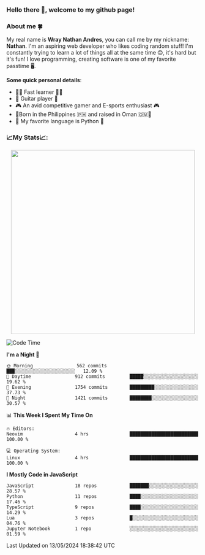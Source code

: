 ### **Hello there 👋, welcome to my github page!**

### **About me 🍀**

My real name is **Wray Nathan Andres**, you can call me by my nickname: **Nathan**. I'm an aspiring web developer who likes coding random stuff! I'm constantly trying to learn a lot of things all at the same time 😊, it's hard but it's fun! I love programming, creating software is one of my favorite passtime 🖥️.

<!-- <img src="https://pbs.twimg.com/media/FYEVH6GaAAE064l?format=jpg&name=medium" width="425" height="215" align="right" /> -->

**Some quick personal details**:

- 🚗💨 Fast learner 🚗💨
- 🎸 Guitar player 🎸
- 🎮 An avid competitive gamer and E-sports enthusiast 🎮
- 🐤Born in the Philippines 🇵🇭 and raised in Oman 🇴🇲🐤
- 🐍 My favorite language is Python 🐍

### **📈My Stats📈:**

<div style="display: flex; justify-content: center;">
    <img src="https://github-readme-stats.vercel.app/api?username=Ethea2&show_icons=true&count_private=true&theme=midnight-purple&hide_border=true" width="480"/>
    <!-- <img src="https://streak-stats.demolab.com?user=Ethea2&theme=midnight-purple&hide_border=true"/> -->
</div>

<!-- ### **⏲️This week I spent my time on⏲️:** -->
<!---->
<!-- ![Ethea's Waka Stats](https://github-readme-stats.vercel.app/api/wakatime?username=Ethea2&theme=midnight-purple&count_private=true&layout=compact) -->

<!--START_SECTION:waka-->
![Code Time](http://img.shields.io/badge/Code%20Time-568%20hrs%2044%20mins-blue)

**I'm a Night 🦉** 

```text
🌞 Morning                562 commits         ███░░░░░░░░░░░░░░░░░░░░░░   12.09 % 
🌆 Daytime                912 commits         █████░░░░░░░░░░░░░░░░░░░░   19.62 % 
🌃 Evening                1754 commits        █████████░░░░░░░░░░░░░░░░   37.73 % 
🌙 Night                  1421 commits        ████████░░░░░░░░░░░░░░░░░   30.57 % 
```


📊 **This Week I Spent My Time On** 

```text
🔥 Editors: 
Neovim                   4 hrs               █████████████████████████   100.00 % 

💻 Operating System: 
Linux                    4 hrs               █████████████████████████   100.00 % 
```

**I Mostly Code in JavaScript** 

```text
JavaScript               18 repos            ███████░░░░░░░░░░░░░░░░░░   28.57 % 
Python                   11 repos            ████░░░░░░░░░░░░░░░░░░░░░   17.46 % 
TypeScript               9 repos             ████░░░░░░░░░░░░░░░░░░░░░   14.29 % 
Lua                      3 repos             █░░░░░░░░░░░░░░░░░░░░░░░░   04.76 % 
Jupyter Notebook         1 repo              ░░░░░░░░░░░░░░░░░░░░░░░░░   01.59 % 
```




 Last Updated on 13/05/2024 18:38:42 UTC
<!--END_SECTION:waka-->
